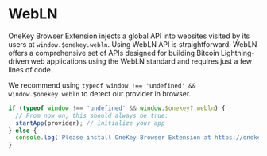 # WebLN

OneKey Browser Extension injects a global API into websites visited by its users at `window.$onekey.webln`.  Using WebLN API is straightforward. WebLN offers a comprehensive set of APIs designed for building Bitcoin Lightning-driven web applications using the WebLN standard and requires just a few lines of code.

We recommend using `typeof window !== 'undefined' && window.$onekey.webln` to detect our provider in browser.

```javascript
if (typeof window !== 'undefined' && window.$onekey?.webln) {  
  // From now on, this should always be true:  
  startApp(provider); // initialize your app
} else {  
  console.log('Please install OneKey Browser Extension at https://onekey.so/download!');
}
```
